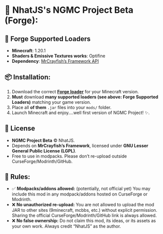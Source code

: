 # **📌 NhatJS's NGMC Project Beta (Forge):**

## 🚀 Forge Supported Loaders
- **Minecraft**: 1.20.1
- **Shaders & Emissive Textures works**: Optifine
- **Dependency**: [MrCrayfish’s Framework API](https://www.curseforge.com/minecraft/mc-mods/framework)
 
## 📦 Installation:
1. Download the correct **[Forge loader](https://files.minecraftforge.net/net/minecraftforge/forge/)** for your Minecraft version.
2. **Must** download **many supported loaders (see above: Forge Supported Loaders)** matching your game version.
3. Place all **of them** `.jar` files into your `mods/` folder.  
4. Launch Minecraft and enjoy....well first version of NGMC Project! ✨.

## 📖 License
- **NGMC Project Beta** © NhatJS.  
- Depends on **MrCrayfish’s Framework**, licensed under **GNU Lesser General Public License (LGPL)**.  
- Free to use in modpacks. Please don’t re-upload outside CurseForge/Modrinth/GitHub.

## 📜 Rules:
- ✅ **Modpacks/addons allowed:** (potentially, not official yet)
You may include this mod in any modpack/addons hosted on CurseForge or Modrinth.
- ❌ **No unauthorized re-upload:**
You are not allowed to upload the mod JAR to other sites (9minecraft, mcbbs, etc.) without explicit permission.
Sharing the official CurseForge/Modrinth/GitHub link is always allowed.
- ❌ **No false ownership:**
Do not claim this mod, its ideas, or its assets as your own work.
Always credit “NhatJS” as the author.

